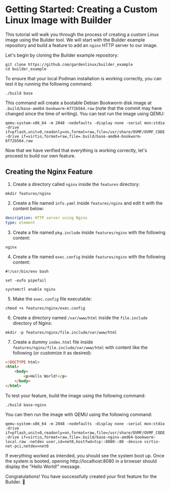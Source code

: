 # Getting Started: Creating a Custom Linux Image with Builder

This tutorial will walk you through the process of creating a custom Linux image using the Builder tool. We will start with the Builder example repository and build a feature to add an `nginx` HTTP server to our image.

Let's begin by cloning the Builder example repository:

```shell
git clone https://github.com/gardenlinux/builder_example
cd builder_example
```

To ensure that your local Podman installation is working correctly, you can test it by running the following command:

```shell
./build base
```

This command will create a bootable Debian Bookworm disk image at `.build/base-amd64-bookworm-6f72b564.raw` (note that the commit may have changed since the time of writing). You can test run the image using QEMU:

```shell
qemu-system-x86_64 -m 2048 -nodefaults -display none -serial mon:stdio -drive if=pflash,unit=0,readonly=on,format=raw,file=/usr/share/OVMF/OVMF_CODE.fd -drive if=virtio,format=raw,file=.build/base-amd64-bookworm-6f72b564.raw
```

Now that we have verified that everything is working correctly, let's proceed to build our own feature.

## Creating the Nginx Feature

1. Create a directory called `nginx` inside the `features` directory:

```shell
mkdir features/nginx
```

2. Create a file named `info.yaml` inside `features/nginx` and edit it with the content below:

```yaml
description: HTTP server using Nginx
type: element
```

3. Create a file named `pkg.include` inside `features/nginx` with the following content:

```
nginx
```

4. Create a file named `exec.config` inside `features/nginx` with the following content:

```shell
#!/usr/bin/env bash

set -eufo pipefail

systemctl enable nginx
```

5. Make the `exec.config` file executable:

```shell
chmod +x features/nginx/exec.config
```

6. Create a directory named `/var/www/html` inside the `file.include` directory of Nginx:

```shell
mkdir -p features/nginx/file.include/var/www/html
```

7. Create a dummy `index.html` file inside `features/nginx/file.include/var/www/html` with content like the following (or customize it as desired):

```html
<!DOCTYPE html>
<html>
	<body>
		<p>Hello World!</p>
	</body>
</html>
```

To test your feature, build the image using the following command:

```shell
./build base-nginx
```

You can then run the image with QEMU using the following command:

```shell
qemu-system-x86_64 -m 2048 -nodefaults -display none -serial mon:stdio -drive if=pflash,unit=0,readonly=on,format=raw,file=/usr/share/OVMF/OVMF_CODE.fd -drive if=virtio,format=raw,file=.build/base-nginx-amd64-bookworm-local.raw -netdev user,id=net0,hostfwd=tcp::8080-:80 -device virtio-net-pci,netdev=net0
```

If everything worked as intended, you should see the system boot up. Once the system is booted, opening http://localhost:8080 in a browser should display the "Hello World!" message.

Congratulations! You have successfully created your first feature for the Builder. :tada:
